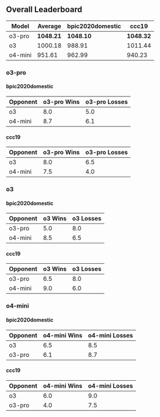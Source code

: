 ## Overall Leaderboard

| Model | Average | bpic2020domestic | ccc19 |
| --- | --- | --- | --- |
| o3-pro | **1048.21** | **1048.10** | **1048.32** |
| o3 | 1000.18 | 988.91 | 1011.44 |
| o4-mini | 951.61 | 962.99 | 940.23 |

### o3-pro

#### bpic2020domestic

| Opponent | o3-pro Wins | o3-pro Losses |
| --- | --- | --- |
| o3 | 8.0 | 5.0 |
| o4-mini | 8.7 | 6.1 |
#### ccc19

| Opponent | o3-pro Wins | o3-pro Losses |
| --- | --- | --- |
| o3 | 8.0 | 6.5 |
| o4-mini | 7.5 | 4.0 |

### o3

#### bpic2020domestic

| Opponent | o3 Wins | o3 Losses |
| --- | --- | --- |
| o3-pro | 5.0 | 8.0 |
| o4-mini | 8.5 | 6.5 |
#### ccc19

| Opponent | o3 Wins | o3 Losses |
| --- | --- | --- |
| o3-pro | 6.5 | 8.0 |
| o4-mini | 9.0 | 6.0 |

### o4-mini

#### bpic2020domestic

| Opponent | o4-mini Wins | o4-mini Losses |
| --- | --- | --- |
| o3 | 6.5 | 8.5 |
| o3-pro | 6.1 | 8.7 |
#### ccc19

| Opponent | o4-mini Wins | o4-mini Losses |
| --- | --- | --- |
| o3 | 6.0 | 9.0 |
| o3-pro | 4.0 | 7.5 |